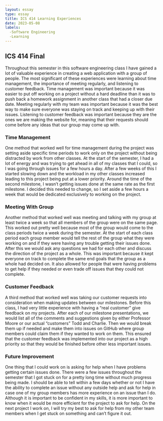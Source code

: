 ```yaml
---
layout: essay
type: essay
title: ICS 414 Learning Experiences
date: 2023-05-08
labels:
  -Software Engineering
  -Learning
---
```


## ICS 414 Final
Throughout this semester in this software engineering class I have gained a lot of valuable experience in creating a web application with a group of people. The most significant of these experiences were learning about time management, the importance of meeting regularly, and listening to customer feedback. Time management was important because it was easier to put off working on a project without a hard deadline than it was to push back a homework assignment in another class that had a closer due date. Meeting regularly with my team was important because it was the best way to make sure everyone was staying on track and keeping up with their issues. Listening to customer feedback was important because they are the ones we are making the website for, meaning that their requests should come before any ideas that our group may come up with.

### Time Management
One method that worked well for time management during the project was setting aside specific time periods to work only on the project without being distracted by work from other classes. At the start of the semester, I had a lot of energy and was trying to get ahead in all of my classes that I could, so I was going through issues for a few hours a day. After a few weeks of this I started slowing down and the workload in my other classes increased leading to this project being put at a lower priority. Around the time of the second milestone, I wasn’t getting issues done at the same rate as the first milestone. I decided this needed to change, so I set aside a few hours a week that would be dedicated exclusively to working on the project.

### Meeting With Group
Another method that worked well was meeting and talking with my group at least twice a week so that all members of the group were on the same page. This worked out pretty well because most of the group would come to the class periods twice a week during the semester. At the start of each class period each group member would tell the rest of the group what they were working on and if they were having any trouble getting their issues done. After this we would ask any questions we had for each other and discuss the direction of the project as a whole. This was important because it kept everyone on track to complete the same end goals that the group as a whole had decided on. It also allowed for people that were having problems to get help if they needed or even trade off issues that they could not complete.

### Customer Feedback
A third method that worked well was taking our customer requests into consideration when making updates between our milestones. Before this class, I had very little experience with having a “real customer” give feedback on my projects. After each of our milestone presentations, we would list all of the comments and suggestions given by either Professor Moore or our actual “customers” Todd and Charlie. Then we would break them up if needed and make them into issues on GitHub where group members could claim them if they wanted to work on them. This ensured that the customer feedback was implemented into our project as a high priority so that they would be finished before other less important issues.

### Future Improvement
One thing that I could work on is asking for help when I have problems getting certain issues done. There were a few issues throughout the semester that I got stuck on for a pretty long time without much progress being made. I should be able to tell within a few days whether or not I have the ability to complete an issue without any outside help and ask for help in case one of my group members has more experience on an issue than I do. Although it is important to be confident in my skills, it is more important to know when it would be more efficient for the project to ask for help. On the next project I work on, I will try my best to ask for help from my other team members when I get stuck on something and can’t figure it out.
